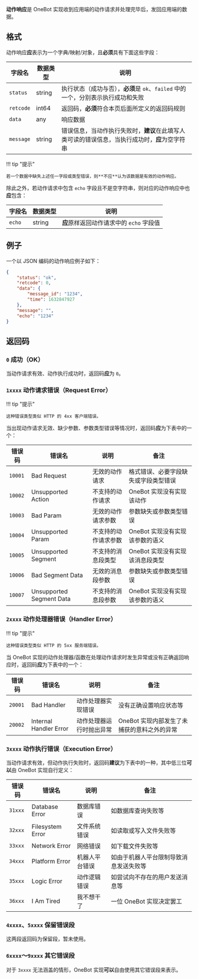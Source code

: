 **动作响应**是 OneBot 实现收到应用端的动作请求并处理完毕后，发回应用端的数据。

## 格式

动作响应**应**表示为一个字典/映射/对象，且**必须**具有下面这些字段：

字段名 | 数据类型 | 说明
--- | --- | ---
`status` | string | 执行状态（成功与否），**必须**是 `ok`、`failed` 中的一个，分别表示执行成功和失败
`retcode` | int64 | 返回码，**必须**符合本页后面所定义的返回码规则
`data` | any | 响应数据
`message` | string | 错误信息，当动作执行失败时，**建议**在此填写人类可读的错误信息，当执行成功时，**应**为空字符串

!!! tip "提示"

    若一个数据中缺失上述任一字段或类型错误，则**不应**认为该数据是有效的动作响应。

除此之外，若动作请求中包含 `echo` 字段且不是空字符串，则对应的动作响应中也**应**包含：

字段名 | 数据类型 | 说明
--- | --- | ---
`echo` | string | **应**原样返回动作请求中的 `echo` 字段值

## 例子

一个以 JSON 编码的动作响应例子如下：

```json
{
    "status": "ok",
    "retcode": 0,
    "data": {
        "message_id": "1234",
        "time": 1632847927
    },
    "message": "",
    "echo": "1234"
}
```

## 返回码

### `0` 成功（OK）

当动作请求有效、动作执行成功时，返回码**应**为 `0`。

### `1xxxx` 动作请求错误（Request Error）

!!! tip "提示"

    这种错误类型类似 HTTP 的 4xx 客户端错误。

当出现动作请求无效、缺少参数、参数类型错误等情况时，返回码**应**为下表中的一个：

错误码 | 错误名 | 说明 | 备注
--- | --- | --- | ---
`10001` | Bad Request | 无效的动作请求 | 格式错误、必要字段缺失或字段类型错误
`10002` | Unsupported Action | 不支持的动作请求 | OneBot 实现没有实现该动作
`10003` | Bad Param | 无效的动作请求参数 | 参数缺失或参数类型错误
`10004` | Unsupported Param | 不支持的动作请求参数 | OneBot 实现没有实现该参数的语义
`10005` | Unsupported Segment | 不支持的消息段类型 | OneBot 实现没有实现该消息段类型
`10006` | Bad Segment Data | 无效的消息段参数 | 参数缺失或参数类型错误
`10007` | Unsupported Segment Data | 不支持的消息段参数 | OneBot 实现没有实现该参数的语义

### `2xxxx` 动作处理器错误（Handler Error）

!!! tip "提示"

    这种错误类型类似 HTTP 的 5xx 服务端错误。

当 OneBot 实现的动作处理器/函数在处理动作请求时发生异常或没有正确返回响应时，返回码**应**为下表中的一个：

错误码 | 错误名 | 说明 | 备注
--- | --- | --- | ---
`20001` | Bad Handler | 动作处理器实现错误 | 没有正确设置响应状态等
`20002` | Internal Handler Error | 动作处理器运行时抛出异常 | OneBot 实现内部发生了未捕获的意料之外的异常

### `3xxxx` 动作执行错误（Execution Error）

当动作请求有效，但动作执行失败时，返回码**建议**为下表中的一种，其中低三位**可以**由 OneBot 实现自行定义：

错误码 | 错误名 | 说明 | 备注
--- | --- | --- | ---
`31xxx` | Database Error | 数据库错误 | 如数据库查询失败等
`32xxx` | Filesystem Error | 文件系统错误 | 如读取或写入文件失败等
`33xxx` | Network Error | 网络错误 | 如下载文件失败等
`34xxx` | Platform Error | 机器人平台错误 | 如由于机器人平台限制导致消息发送失败等
`35xxx` | Logic Error | 动作逻辑错误 | 如尝试向不存在的用户发送消息等
`36xxx` | I Am Tired | 我不想干了 | 一位 OneBot 实现决定罢工

### `4xxxx`、`5xxxx` 保留错误段

这两段返回码为保留段，暂未使用。

### `6xxxx`～`9xxxx` 其它错误段

对于 `3xxxx` 无法涵盖的情形，OneBot 实现**可以**自由使用其它错误段来表示。
